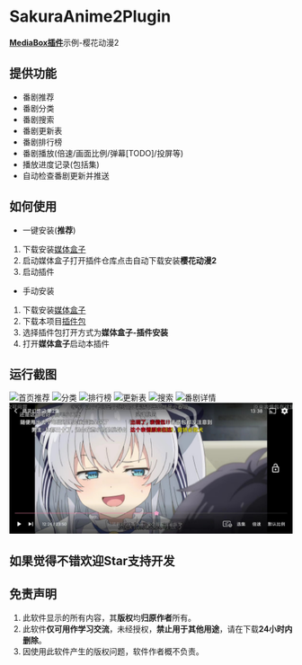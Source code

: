 # SakuraAnime2Plugin

[**MediaBox插件**](https://github.com/RyensX/MediaBoxPlugin)示例-樱花动漫2

## 提供功能
* 番剧推荐
* 番剧分类
* 番剧搜索
* 番剧更新表
* 番剧排行榜
* 番剧播放(倍速/画面比例/弹幕[TODO]/投屏等)
* 播放进度记录(包括集)
* 自动检查番剧更新并推送

## 如何使用

* 一键安装(**推荐**)

1. 下载安装[媒体盒子](https://github.com/RyensX/MediaBox)
2. 启动媒体盒子打开插件仓库点击自动下载安装**樱花动漫2**
3. 启动插件

* 手动安装

1. 下载安装[媒体盒子](https://github.com/RyensX/MediaBox)
2. 下载本项目[插件包](https://github.com/RyensX/SakuraAnime2Plugin/releases)
3. 选择插件包打开方式为**媒体盒子-插件安装**
4. 打开**媒体盒子**启动本插件

## 运行截图

![首页推荐](doc/screenshot/首页推荐.jpg) ![分类](doc/screenshot/分类.jpg)
![排行榜](doc/screenshot/排行榜.jpg) ![更新表](doc/screenshot/更新表.jpg)
![搜索](doc/screenshot/搜索.jpg) ![番剧详情](doc/screenshot/番剧详情.jpg)
![视频播放](doc/screenshot/视频播放.jpg)

## 如果觉得不错欢迎Star支持开发

## 免责声明

1. 此软件显示的所有内容，其**版权**均**归原作者**所有。
2. 此软件**仅可用作学习交流**，未经授权，**禁止用于其他用途**，请在下载**24小时内删除**。
3. 因使用此软件产生的版权问题，软件作者概不负责。
